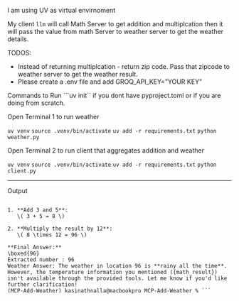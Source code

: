 I am using UV as virtual envirnoment

My client `llm` will call Math Server to get addition and multiplcation then it will pass the value from math Server to weather server to get the weather details.

TODOS:

- Instead of returning multiplcation - return zip code. Pass that zipcode to weather server to get the weather result.
- Please create a .env file and add 
GROQ_API_KEY="YOUR KEY"

Commands to Run
```uv init`` if you dont have pyproject.toml or if you are doing from scratch.

Open Terminal 1 to run weather

```uv venv```
```source .venv/bin/activate```
```uv add -r requirements.txt```
```python weather.py```

Open Terminal 2 to run client that aggregates addition and weather

```uv venv```
```source .venv/bin/activate```
```uv add -r requirements.txt```
```python client.py```


--------------
Output

```Math Answer: The result of (3 + 5) * 12 is calculated as follows:

1. **Add 3 and 5**:  
   \( 3 + 5 = 8 \)

2. **Multiply the result by 12**:  
   \( 8 \times 12 = 96 \)

**Final Answer:**  
\boxed{96}
Extracted number : 96
Weather Answer: The weather in location 96 is **rainy all the time**. However, the temperature information you mentioned ({math_result}) isn't available through the provided tools. Let me know if you'd like further clarification!
(MCP-Add-Weather) kasinathnalla@macbookpro MCP-Add-Weather % ```

